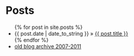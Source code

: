 <h1>Posts</h1>
<ul class="posts">
  {% for post in site.posts %}
    <li><span>{{ post.date | date_to_string }}</span> &raquo; <a href="{{ post.url }}">{{ post.title }}</a></li>
  {% endfor %}
    <li><a href="/archive.html">old blog archive 2007-2011</a></li>
</ul>
